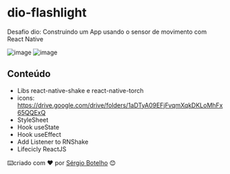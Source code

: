 # dio-flashlight

Desafio dio: Construindo um App usando o sensor de movimento com React Native

![image](https://user-images.githubusercontent.com/71743953/170803859-ed8610fa-bb85-4d67-bff8-21c281ccc253.png)  ![image](https://user-images.githubusercontent.com/71743953/170803874-ad306b5c-31d9-490e-925f-13dbdf6575d9.png)


## Conteúdo

- Libs react-native-shake e react-native-torch
- icons: https://drive.google.com/drive/folders/1aDTyA09EFjFvqmXqkDKLoMhFx65QQExQ
- StyleSheet
- Hook useState
- Hook useEffect
- Add Listener to RNShake
- Lifecicly ReactJS

⌨️criado com ❤️ por [Sérgio Botelho](https://github.com/sergiorbotelho) 😊
